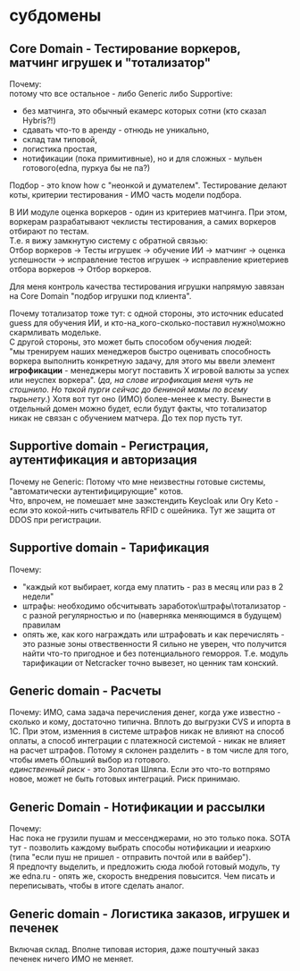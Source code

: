 # субдомены

## Core Domain - Тестирование воркеров, матчинг игрушек и "тотализатор"
Почему:  
потому что все остальное - либо Generic либо Supportive:
- без матчинга, это обычный екамерс которых сотни (кто сказал Hybris?!)
- сдавать что-то в аренду - отнюдь не уникально, 
- склад там типовой, 
- логистика простая,
- нотификации (пока примитивные), но и для сложных - мульен готового(edna, пуркуа бы не па?)

Подбор - это know how с "неонкой и думателем". Тестирование делают коты, критерии тестирования - ИМО часть модели подбора.

В ИИ модуле оценка воркеров - один из критериев матчинга. При этом, воркерам разрабатывают чеклисты тестирования, а самих воркеров отбирают по тестам.   
Т.е. я вижу замкнутую систему с обратной связью:  
  Отбор воркеров -> Тесты игрушек  -> обучение ИИ  -> матчинг  -> оценка успешности  -> исправление тестов игрушек -> исправление криетериев отбора воркеров -> Отбор воркеров.

Для меня контроль качества тестирования игрушки напрямую завязан на Core Domain "подбор игрушки под клиента".  


Почему тотализатор тоже тут: с одной стороны, это источник educated guess для обучения ИИ, и кто-на_кого-сколько-поставил нужно\можно скармливать модельке.  
С другой стороны, это может быть способом обучения людей:  
"мы тренируем наших менеджеров быстро оценивать способность воркера выполнить конкретную задачу, для этого мы ввели элемент **игрофикации** - менеджеры могут поставить Х игровой валюты за успех или неуспех воркера".   (_да, на слове игрофикация меня чуть не стошнило. Но такой пурги сейчас до бениной мамы по всему тырьнету_.) Хотя вот тут оно (ИМО) более-менее к месту.
Вынести в отдельный домен можно будет, если будут факты, что тотализатор никак не связан с обучением матчера. До тех пор пусть тут.

## Supportive domain - Регистрация, аутентификация и авторизация
Почему не Generic:
Потому что мне неизвестны готовые системы, "автоматически аутентифицирующие" котов.  
Что, впрочем, не помешает мне заэкстендить Keycloak или Ory Keto - если это кокой-нить считыватель RFID с ошейника.
Тут же защита от DDOS при регистрации.

## Supportive domain - Тарификация
Почему:  
- "каждый кот выбирает, когда ему платить - раз в месяц или раз в 2 недели"
- штрафы: необходимо обсчитывать заработок\штрафы\тотализатор - с разной регулярностью и по (наверняка меняющимся в будущем) правилам
- опять же, как кого награждать или штрафовать и как перечислять - это разные зоны отвественности
Я сильно не уверен, что получится найти что-то пригодное и без потенциального геморроя. Т.е. модуль тарификации от Netcracker точно вывезет, но ценник там конский.


## Generic domain - Расчеты  
Почему: ИМО, сама задача перечисления денег, когда уже известно - сколько и кому, достаточно типична. Вплоть до выгрузки CVS и ипорта в 1С.
При этом, изменния в системе штрафов никак не влияют на способ оплаты, а способ интеграции с платежносй системой - никак не влияет на расчет штрафов. 
Потому я склонен разделить - в том числе для того, чтобы иметь бОльший выбор из готового.  
*единственный риск* - это Золотая Шляпа. Если это что-то вотпрямо новое, может не быть готовых интеграций. Риск принимаю.

## Generic Domain - Нотификации и рассылки
Почему:  
Нас пока не грузили пушам и мессенджерами, но это только пока. SOTA тут - позволить каждому выбрать способы нотификации и иеархию (типа "если пуш не пришел - отправить почтой или в вайбер").   
Я предпочту выделить, и предложить сюда любой готовый модуль, ту же edna.ru - опять же,  скорость внедрения повысится. Чем писать и переписывать, чтобы в итоге сделать аналог.

## Generic domain - Логистика заказов, игрушек и печенек
Включая склад. Вполне типовая история, даже поштучный заказ печенек ничего ИМО не меняет.

